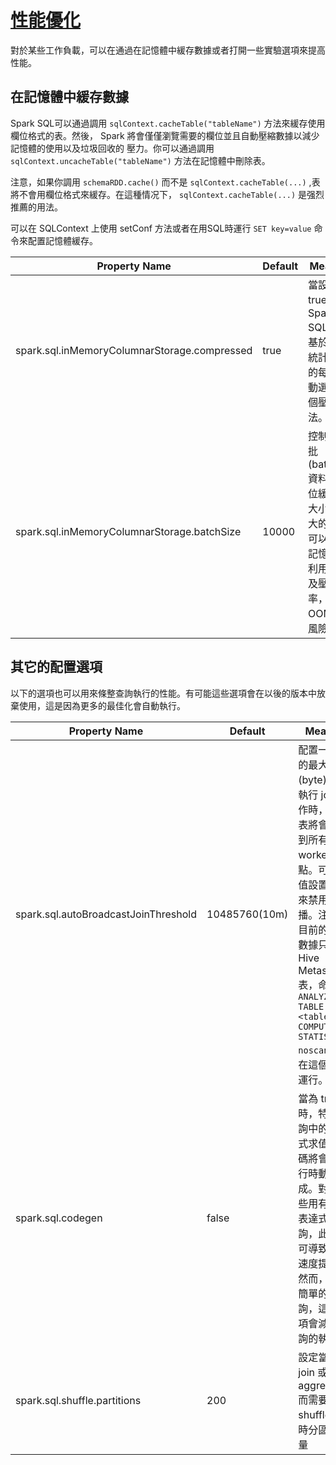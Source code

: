 # [性能優化](https://spark.apache.org/docs/latest/sql-programming-guide.html#performance-tuning)

對於某些工作負載，可以在通過在記憶體中緩存數據或者打開一些實驗選項來提高性能。

## 在記憶體中緩存數據

Spark SQL可以通過調用 `sqlContext.cacheTable("tableName")` 方法來緩存使用欄位格式的表。然後， Spark 將會僅僅瀏覽需要的欄位並且自動壓縮數據以減少記憶體的使用以及垃圾回收的
壓力。你可以通過調用 `sqlContext.uncacheTable("tableName")` 方法在記憶體中刪除表。

注意，如果你調用 `schemaRDD.cache()` 而不是 `sqlContext.cacheTable(...)` ,表將不會用欄位格式來緩存。在這種情况下， `sqlContext.cacheTable(...)` 是强烈推薦的用法。

可以在 SQLContext 上使用 setConf 方法或者在用SQL時運行 `SET key=value` 命令來配置記憶體緩存。

Property Name | Default | Meaning
--- | --- | ---
spark.sql.inMemoryColumnarStorage.compressed | true | 當設置為 true 時， Spark SQL 將為基於數據統計信息的每列自動選擇一個壓縮算法。
spark.sql.inMemoryColumnarStorage.batchSize | 10000 | 控制每一批(batches)資料給欄位緩存的大小。更大的資料可以提高記憶體的利用率以及壓縮效率，但有OOMs的風險

## 其它的配置選項

以下的選項也可以用來條整查詢執行的性能。有可能這些選項會在以後的版本中放棄使用，這是因為更多的最佳化會自動執行。

Property Name | Default | Meaning
--- | --- | ---
spark.sql.autoBroadcastJoinThreshold | 10485760(10m) | 配置一個表的最大大小(byte)。當執行 join 操作時，這個表將會廣播到所有的 worker 節點。可以將值設置為 -1 來禁用廣播。注意，目前的統計數據只支持 Hive Metastore 表，命令 `ANALYZE TABLE <tableName> COMPUTE STATISTICS noscan` 已經在這個表中運行。
spark.sql.codegen | false | 當為 true 時，特定查詢中的表達式求值的代碼將會在運行時動態生成。對於一些用有複雜表達式的查詢，此選項可導致顯著速度提升。然而，對於簡單的查詢，這各選項會減慢查詢的執行
spark.sql.shuffle.partitions | 200 | 設定當操作 join 或者 aggregation 而需要 shuffle 資料時分區的数量
